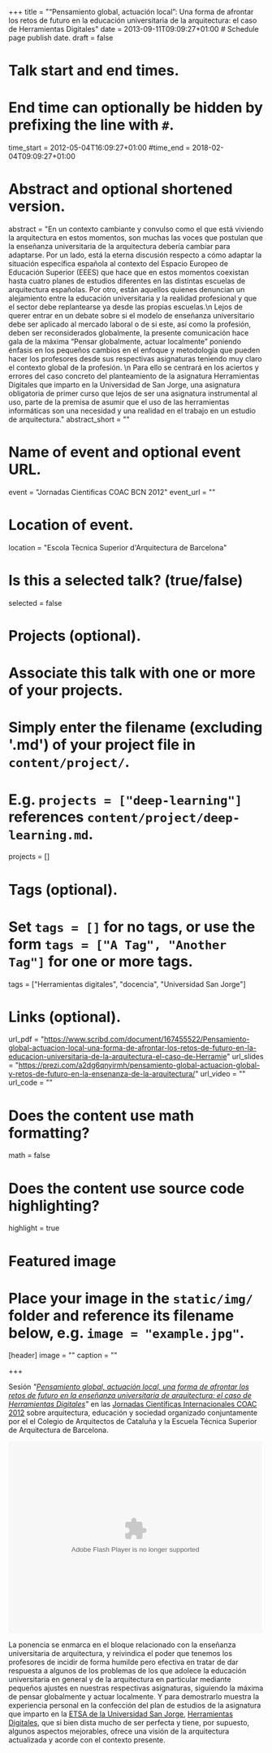 +++
title = "“Pensamiento global, actuación local”: Una forma de afrontar los retos de futuro en la educación universitaria de la arquitectura: el caso de Herramientas Digitales"
date = 2013-09-11T09:09:27+01:00  # Schedule page publish date.
draft = false

# Talk start and end times.
#   End time can optionally be hidden by prefixing the line with `#`.
time_start = 2012-05-04T16:09:27+01:00
#time_end = 2018-02-04T09:09:27+01:00

# Abstract and optional shortened version.
abstract = "En un contexto cambiante y convulso como el que está viviendo la arquitectura en estos momentos, son muchas las voces que postulan que la enseñanza universitaria de la arquitectura debería cambiar para adaptarse. Por un lado, está la eterna discusión respecto a cómo adaptar la situación específica española al contexto del Espacio Europeo de Educación Superior (EEES) que hace que en estos momentos coexistan hasta cuatro planes de estudios diferentes en las distintas escuelas de arquitectura españolas. Por otro, están aquellos quienes denuncian un alejamiento entre la educación universitaria y la realidad profesional y que el sector debe replantearse ya desde las propias escuelas.\n Lejos de querer entrar en un debate sobre si el modelo de enseñanza universitario debe ser aplicado al mercado laboral o de si este, así como la profesión, deben ser reconsiderados globalmente, la presente comunicación hace gala de la máxima “Pensar globalmente, actuar localmente” poniendo énfasis en los pequeños cambios en el enfoque y metodología que pueden hacer los profesores desde sus respectivas asignaturas teniendo muy claro el contexto global de la profesión. \n Para ello se centrará en los aciertos y errores del caso concreto del planteamiento de la asignatura Herramientas Digitales que imparto en la Universidad de San Jorge, una asignatura obligatoria de primer curso que lejos de ser una asignatura instrumental al uso, parte de la premisa de asumir que el uso de las herramientas informáticas son una necesidad y una realidad en el trabajo en un estudio de arquitectura."
abstract_short = ""

# Name of event and optional event URL.
event = "Jornadas Cientificas COAC BCN 2012"
event_url = ""

# Location of event.
location = "Escola Tècnica Superior d'Arquitectura de Barcelona"

# Is this a selected talk? (true/false)
selected = false

# Projects (optional).
#   Associate this talk with one or more of your projects.
#   Simply enter the filename (excluding '.md') of your project file in `content/project/`.
#   E.g. `projects = ["deep-learning"]` references `content/project/deep-learning.md`.
projects = []

# Tags (optional).
#   Set `tags = []` for no tags, or use the form `tags = ["A Tag", "Another Tag"]` for one or more tags.
tags = ["Herramientas digitales", "docencia", "Universidad San Jorge"]

# Links (optional).
url_pdf = "https://www.scribd.com/document/167455522/Pensamiento-global-actuacion-local-una-forma-de-afrontar-los-retos-de-futuro-en-la-educacion-universitaria-de-la-arquitectura-el-caso-de-Herramie"
url_slides = "https://prezi.com/a2dg6qnyirmh/pensamiento-global-actuacion-global-y-retos-de-futuro-en-la-ensenanza-de-la-arquitectura/"
url_video = ""
url_code = ""

# Does the content use math formatting?
math = false

# Does the content use source code highlighting?
highlight = true

# Featured image
# Place your image in the `static/img/` folder and reference its filename below, e.g. `image = "example.jpg"`.
[header]
image = ""
caption = ""

+++
<p>Sesión <em>"<a class="ext" href="http://prezi.com/a2dg6qnyirmh/pensamiento-global-actuacion-global-y-retos-de-futuro-en-la-ensenanza-de-la-arquitectura/" target="_blank">Pensamiento global, actuación local, una forma de afrontar los retos de futuro en la enseñanza universitaria de arquitectura: el caso de Herramientas Digitales</a></em><em>"</em> en las <a class="ext" href="https://www.pa.upc.edu/Varis/altres/arqs/congresos/copy_of_International-Workshop-COAC-Barcelona-2012---Jornadas-Cientificas-COAC-Barcelona-2012" target="_blank">Jornadas Científicas Internacionales COAC 2012</a> sobre arquitectura, educación y sociedad organizado conjuntamente por el el Colegio de Arquitectos de Cataluña y la Escuela Técnica Superior de Arquitectura de Barcelona.</p>

<p><object classid="clsid:D27CDB6E-AE6D-11cf-96B8-444553540000" id="prezi_a2dg6qnyirmh" name="prezi_a2dg6qnyirmh" height="377" width="500"><param name="movie" value="http://prezi.com/bin/preziloader.swf"><param name="allowfullscreen" value="true"><param name="allowscriptaccess" value="always"><param name="bgcolor" value="#ffffff"><param name="flashvars" value="prezi_id=a2dg6qnyirmh&amp;lock_to_path=0&amp;color=ffffff&amp;autoplay=no&amp;autohide_ctrls=0"><embed allowfullscreen="true" allowscriptaccess="always" bgcolor="#ffffff" flashvars="prezi_id=a2dg6qnyirmh&amp;lock_to_path=0&amp;color=ffffff&amp;autoplay=no&amp;autohide_ctrls=0" id="preziEmbed_a2dg6qnyirmh" name="preziEmbed_a2dg6qnyirmh" src="http://prezi.com/bin/preziloader.swf" type="application/x-shockwave-flash" height="377" width="500"></object></p>
<p>La ponencia se enmarca en el bloque relacionado con la enseñanza universitaria de arquitectura, y reivindica el poder que tenemos los profesores de incidir de forma humilde pero efectiva en tratar de dar respuesta a algunos de los problemas de los que adolece la educación universitaria en general y de la arquitectura en particular mediante pequeños ajustes en nuestras respectivas asignaturas, siguiendo la máxima de pensar globalmente y actuar localmente. Y para demostrarlo muestra la experiencia personal en la confección del plan de estudios de la asignatura que imparto en la <a class="ext" href="http://etsa.usj.es/es/" target="_blank">ETSA de la Universidad San Jorge</a>, <a class="ext" href="http://etsa.usj.es/es/asignatura/herramientas-digitales" target="_blank">Herramientas Digitales</a>, que si bien dista mucho de ser perfecta y tiene, por supuesto, algunos aspectos mejorables, ofrece una visión de la arquitectura actualizada y acorde con el contexto presente.</p>
